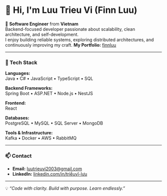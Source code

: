 # 👋 Hi, I'm Luu Trieu Vi (Finn Luu)

🎯 **Software Engineer** from **Vietnam**  
Backend-focused developer passionate about scalability, clean architecture, and self-development.  
I enjoy building reliable systems, exploring distributed architectures, and continuously improving my craft.
**My Portfolio:** [finnluu]([mailto:luutrieuvi2003@gmail.com](https://portfolio-green-three-27.vercel.app/)) 

---

### 🧠 Tech Stack

**Languages:**  
Java • C# • JavaScript • TypeScript • SQL  

**Backend Frameworks:**  
Spring Boot • ASP.NET • Node.js • NestJS  

**Frontend:**  
React  

**Databases:**  
PostgreSQL • MySQL • SQL Server • MongoDB

**Tools & Infrastructure:**  
Kafka • Docker • AWS • RabbitMQ

---

### 📫 Contact

- **Email:** [luutrieuvi2003@gmail.com](mailto:luutrieuvi2003@gmail.com)  
- **LinkedIn:** [linkedin.com/in/triềuvĩ-lưu](https://www.linkedin.com/in/tri%E1%BB%81u-v%C4%A9-l%C6%B0u-a151782a2/)

---

💡 *“Code with clarity. Build with purpose. Learn endlessly.”*
